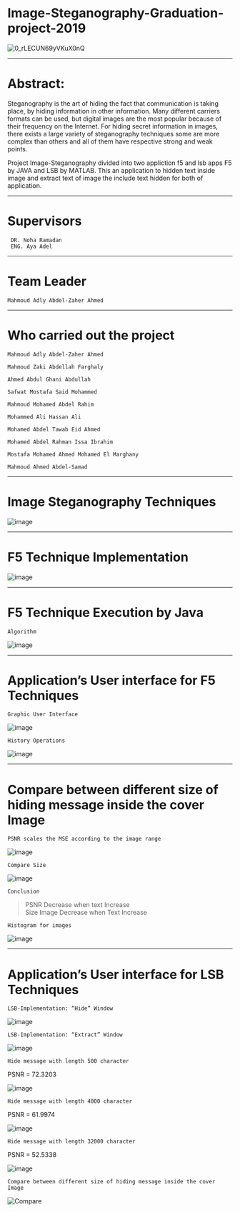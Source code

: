 # Image-Steganography-Graduation-project-2019
 
   ![0_rLECUN69yVKuX0nQ](https://user-images.githubusercontent.com/52346253/117952603-9c209c00-b315-11eb-86f9-0ecbaf1a1250.png)

 --------------------------------------------
 # Abstract:
  Steganography is the art of hiding the fact that communication is taking place, by hiding information in other information. Many different carriers formats can be used, but     digital images are the most popular because of their frequency on the Internet. For hiding secret information in images, there exists a large variety of steganography           techniques some are more complex than others and all of them have respective strong and weak points.
    
  Project Image-Steganography divided into two appliction f5 and lsb apps
  F5 by JAVA and LSB by MATLAB. This an application to hidden text inside image and extract text of image the include text hidden for both of application.
    
----------------------------------------------------------------
# Supervisors
     DR. Noha Ramadan
     ENG. Aya Adel
----------------------------------------------------------------
# Team Leader
    Mahmoud Adly Abdel-Zaher Ahmed
----------------------------------------------------------------
# Who carried out the project

    Mahmoud Adly Abdel-Zaher Ahmed

    Mahmoud Zaki Abdellah Farghaly

    Ahmed Abdul Ghani Abdullah

    Safwat Mostafa Said Mohammed

    Mahmoud Mohamed Abdel Rahim

    Mohammed Ali Hassan Ali

    Mohamed Abdel Tawab Eid Ahmed

    Mohamed Abdel Rahman Issa Ibrahim

    Mostafa Mohamed Ahmed Mohamed El Marghany

    Mahmoud Ahmed Abdel-Samad

-----------------------------------------------------------------------------------------------------------------
# Image Steganography Techniques

   ![image](https://user-images.githubusercontent.com/52346253/117949145-1b13d580-b312-11eb-9173-53591502d3cc.png)

-----------------------------------------------------------------------------------------------------------------
# F5 Technique Implementation

   ![image](https://user-images.githubusercontent.com/52346253/117949366-57dfcc80-b312-11eb-8480-d34b3cd9c58a.png)

-----------------------------------------------------------------------------------------------------------------
# F5 Technique Execution by Java

    Algorithm
   
   ![image](https://user-images.githubusercontent.com/52346253/117949510-7c3ba900-b312-11eb-84c5-1699a1d34e21.png)

--------------------------------------------------------------------------------------------------------------------
# Application’s User interface for F5 Techniques

    Graphic User Interface
  
   ![image](https://user-images.githubusercontent.com/52346253/117949803-cae94300-b312-11eb-9938-3e2ad39413a7.png)
    
    History Operations
    
   ![image](https://user-images.githubusercontent.com/52346253/117950371-67134a00-b313-11eb-9a7e-c40a2d6daef0.png)

----------------------------------------------------------------------------------------------------------------------
# Compare between different size of hiding message inside the cover Image

    PSNR scales the MSE according to the image range 
  
   ![image](https://user-images.githubusercontent.com/52346253/117951270-4dbecd80-b314-11eb-9c7c-172b3ce4bc23.png)

    Compare Size
   
   ![image](https://user-images.githubusercontent.com/52346253/117950604-a5a90480-b313-11eb-8902-271431648665.png)

    Conclusion
 > PSNR Decrease when text Increase       
 > Size Image Decrease when Text Increase
   
    Histogram for images
 
   ![image](https://user-images.githubusercontent.com/52346253/117950739-cc673b00-b313-11eb-8915-19bce7c158a5.png)

-------------------------------------------------------------------------------------------------------------------------
# Application’s User interface for LSB Techniques

    LSB-Implementation: “Hide” Window
  
   ![image](https://user-images.githubusercontent.com/52346253/117950982-033d5100-b314-11eb-94b7-a9c11d62e4dd.png)

    LSB-Implementation: “Extract” Window
   
   ![image](https://user-images.githubusercontent.com/52346253/117951047-12240380-b314-11eb-824c-b2f86f763a3d.png)

    Hide message with length 500 character
  
   PSNR = 72.3203
   
   ![image](https://user-images.githubusercontent.com/52346253/117951425-72b34080-b314-11eb-9126-7bb8a4df3c52.png)

    Hide message with length 4000 character
 
   PSNR = 61.9974
   
   ![image](https://user-images.githubusercontent.com/52346253/117951517-89599780-b314-11eb-8d13-feb2c756cb1d.png)

    Hide message with length 32000 character
  
   PSNR = 52.5338

   ![image](https://user-images.githubusercontent.com/52346253/117951593-9a0a0d80-b314-11eb-9630-74d32c7e845f.png)

    Compare between different size of hiding message inside the cover Image
   
   ![Compare](https://user-images.githubusercontent.com/52346253/117952124-23214480-b315-11eb-9d94-eb9cd06efde1.GIF)
